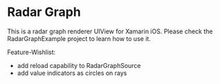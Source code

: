 # Radar Graph

This is a radar graph renderer UIView for Xamarin iOS. Please check the RadarGraphExample project to learn how to use it.

Feature-Wishlist:
- add reload capability to RadarGraphSource
- add value indicators as circles on rays